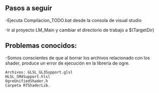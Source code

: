 ## Pasos a seguir
-Ejecuta Compilacion_TODO.bat desde la consola de visual studio

-Ir al proyecto LM_Main y cambiar el directorio de trabajo a $(TargetDir)
## Problemas conocidos: 
  -Somos conscientes de que al borrar los archivos relacionado con los shader, produce un error de ejecución en la librería de ogre.
  
    Archivos: GLSL_GL3Support.glsl 
    HLSL_SM4Support.hlsl 
    OgreUnifiedShader.h
    Carpeta RTShaderLib.
